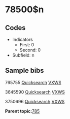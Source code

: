# 78500$n

## Codes

-   Indicators
    -   First: 0
    -   Second: 0
-   Subfield: n

## Sample bibs

765755 [Quicksearch](https://search.library.yale.edu/catalog/765755) [VXWS](http://prodorbis.library.yale.edu:7014/vxws/GetHoldingsService?bibId=765755)

3645590 [Quicksearch](https://search.library.yale.edu/catalog/3645590) [VXWS](http://prodorbis.library.yale.edu:7014/vxws/GetHoldingsService?bibId=3645590)

3750696 [Quicksearch](https://search.library.yale.edu/catalog/3750696) [VXWS](http://prodorbis.library.yale.edu:7014/vxws/GetHoldingsService?bibId=3750696)

**Parent topic:**[785](../../tags/785/785.md)


